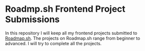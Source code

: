 # Roadmp.sh Frontend Project Submissions

In this repository I will keep all my frontend projects submitted to <a href="https://roadmap.sh/projects?g=frontend">Roadmap.sh</a>. The projects on Roadmap.sh range from beginner to advanced. I will try to complete all the projects.